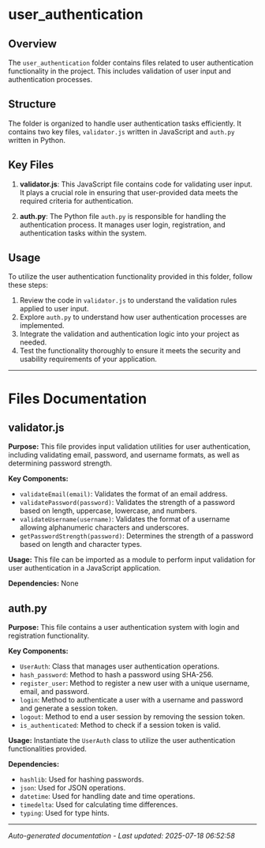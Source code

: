 # user_authentication

## Overview
The `user_authentication` folder contains files related to user authentication functionality in the project. This includes validation of user input and authentication processes.

## Structure
The folder is organized to handle user authentication tasks efficiently. It contains two key files, `validator.js` written in JavaScript and `auth.py` written in Python.

## Key Files
1. **validator.js**: This JavaScript file contains code for validating user input. It plays a crucial role in ensuring that user-provided data meets the required criteria for authentication.
   
2. **auth.py**: The Python file `auth.py` is responsible for handling the authentication process. It manages user login, registration, and authentication tasks within the system.

## Usage
To utilize the user authentication functionality provided in this folder, follow these steps:
1. Review the code in `validator.js` to understand the validation rules applied to user input.
2. Explore `auth.py` to understand how user authentication processes are implemented.
3. Integrate the validation and authentication logic into your project as needed.
4. Test the functionality thoroughly to ensure it meets the security and usability requirements of your application.

---

# Files Documentation

## validator.js

**Purpose:** This file provides input validation utilities for user authentication, including validating email, password, and username formats, as well as determining password strength.

**Key Components:**
- `validateEmail(email)`: Validates the format of an email address.
- `validatePassword(password)`: Validates the strength of a password based on length, uppercase, lowercase, and numbers.
- `validateUsername(username)`: Validates the format of a username allowing alphanumeric characters and underscores.
- `getPasswordStrength(password)`: Determines the strength of a password based on length and character types.

**Usage:** This file can be imported as a module to perform input validation for user authentication in a JavaScript application.

**Dependencies:** None

## auth.py

**Purpose:** This file contains a user authentication system with login and registration functionality.

**Key Components:**
- `UserAuth`: Class that manages user authentication operations.
- `hash_password`: Method to hash a password using SHA-256.
- `register_user`: Method to register a new user with a unique username, email, and password.
- `login`: Method to authenticate a user with a username and password and generate a session token.
- `logout`: Method to end a user session by removing the session token.
- `is_authenticated`: Method to check if a session token is valid.

**Usage:** Instantiate the `UserAuth` class to utilize the user authentication functionalities provided.

**Dependencies:**
- `hashlib`: Used for hashing passwords.
- `json`: Used for JSON operations.
- `datetime`: Used for handling date and time operations.
- `timedelta`: Used for calculating time differences.
- `typing`: Used for type hints.

---
*Auto-generated documentation - Last updated: 2025-07-18 06:52:58*
